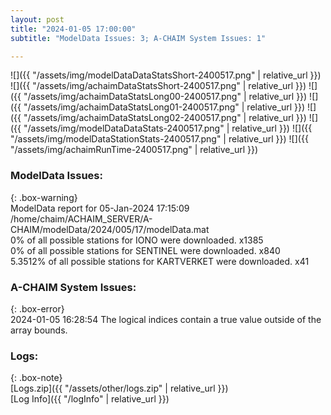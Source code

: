 ```yaml
---
layout: post
title: "2024-01-05 17:00:00"
subtitle: "ModelData Issues: 3; A-CHAIM System Issues: 1"

---
```


![]({{ "/assets/img/modelDataDataStatsShort-2400517.png" | relative_url }})
![]({{ "/assets/img/achaimDataStatsShort-2400517.png" | relative_url }})
![]({{ "/assets/img/achaimDataStatsLong00-2400517.png" | relative_url }})
![]({{ "/assets/img/achaimDataStatsLong01-2400517.png" | relative_url }})
![]({{ "/assets/img/achaimDataStatsLong02-2400517.png" | relative_url }})
![]({{ "/assets/img/modelDataDataStats-2400517.png" | relative_url }})
![]({{ "/assets/img/modelDataStationStats-2400517.png" | relative_url }})
![]({{ "/assets/img/achaimRunTime-2400517.png" | relative_url }})


### ModelData Issues:  
  
{: .box-warning}  
 ModelData report for 05-Jan-2024 17:15:09   
 /home/chaim/ACHAIM_SERVER/A-CHAIM/modelData/2024/005/17/modelData.mat   
 0% of all possible stations for IONO were downloaded. x1385   
 0% of all possible stations for SENTINEL were downloaded. x840   
 5.3512% of all possible stations for KARTVERKET were downloaded. x41   
  
### A-CHAIM System Issues:  
  
{: .box-error}  
2024-01-05 16:28:54 The logical indices contain a true value outside of the array bounds.  

### Logs:  
  
{: .box-note}  
[Logs.zip]({{ "/assets/other/logs.zip" | relative_url }})  
[Log Info]({{ "/logInfo" | relative_url }})  
